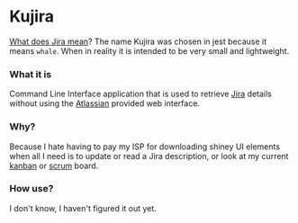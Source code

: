 # Kujira

[What does Jira mean](https://confluence.atlassian.com/pages/viewpage.action?pageId=223219957)?
The name Kujira was chosen in jest because it means `whale`. When in reality it is intended to be very small and
lightweight.

### What it is

Command Line Interface application that is used to retrieve [Jira](https://jira.atlassian.com/) details without using
the [Atlassian](https://www.atlassian.com/) provided web interface.

### Why?

Because I hate having to pay my ISP for downloading shiney UI elements when all I need is to update or read a Jira
description, or look at my current [kanban](https://en.wikipedia.org/wiki/Kanban_(development))
or [scrum](https://en.wikipedia.org/wiki/Scrum_(software_development)) board.

### How use?

I don't know, I haven't figured it out yet.